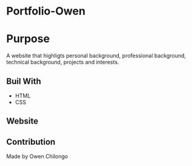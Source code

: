 # Portfolio-Owen

# Purpose
A website that highligts personal background, professional background, technical background, projects and interests.

## Buil With
* HTML
* CSS

## Website

## Contribution
Made by Owen Chilongo
